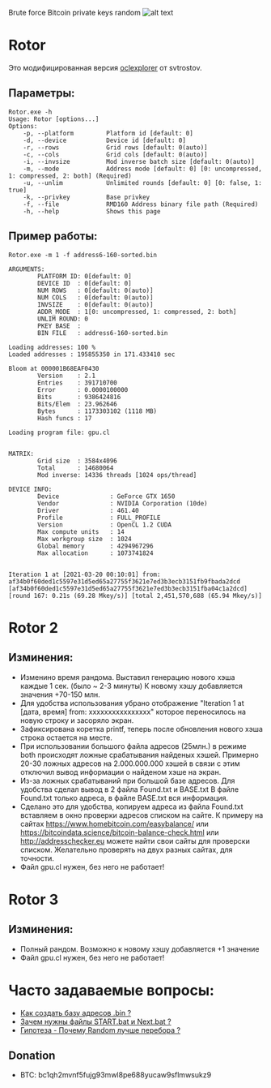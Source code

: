 Brute force Bitcoin private keys random 
![alt text](Others/2.jpg "Rotor")
# Rotor
Это модифицированная версия [oclexplorer](https://github.com/svtrostov/oclexplorer) от svtrostov.
## Параметры:
```
Rotor.exe -h
Usage: Rotor [options...]
Options:
    -p, --platform         Platform id [default: 0]
    -d, --device           Device id [default: 0]
    -r, --rows             Grid rows [default: 0(auto)]
    -c, --cols             Grid cols [default: 0(auto)]
    -i, --invsize          Mod inverse batch size [default: 0(auto)]
    -m, --mode             Address mode [default: 0] [0: uncompressed, 1: compressed, 2: both] (Required)
    -u, --unlim            Unlimited rounds [default: 0] [0: false, 1: true]
    -k, --privkey          Base privkey
    -f, --file             RMD160 Address binary file path (Required)
    -h, --help             Shows this page
```

## Пример работы:
```
Rotor.exe -m 1 -f address6-160-sorted.bin

ARGUMENTS:
        PLATFORM ID: 0[default: 0]
        DEVICE ID  : 0[default: 0]
        NUM ROWS   : 0[default: 0(auto)]
        NUM COLS   : 0[default: 0(auto)]
        INVSIZE    : 0[default: 0(auto)]
        ADDR_MODE  : 1[0: uncompressed, 1: compressed, 2: both]
        UNLIM ROUND: 0
        PKEY BASE  :
        BIN FILE   : address6-160-sorted.bin

Loading addresses: 100 %
Loaded addresses : 195855350 in 171.433410 sec

Bloom at 000001B68EAF0430
        Version    : 2.1
        Entries    : 391710700
        Error      : 0.0000100000
        Bits       : 9386424816
        Bits/Elem  : 23.962646
        Bytes      : 1173303102 (1118 MB)
        Hash funcs : 17

Loading program file: gpu.cl


MATRIX:
        Grid size  : 3584x4096
        Total      : 14680064
        Mod inverse: 14336 threads [1024 ops/thread]

DEVICE INFO:
        Device              : GeForce GTX 1650
        Vendor              : NVIDIA Corporation (10de)
        Driver              : 461.40
        Profile             : FULL_PROFILE
        Version             : OpenCL 1.2 CUDA
        Max compute units   : 14
        Max workgroup size  : 1024
        Global memory       : 4294967296
        Max allocation      : 1073741824


Iteration 1 at [2021-03-20 00:10:01] from: af34b0f60ded1c5597e31d5ed65a27755f3621e7ed3b3ecb3151fb9fbada2dcd
[af34b0f60ded1c5597e31d5ed65a27755f3621e7ed3b3ecb3151fba04c1a2dcd] [round 167: 0.21s (69.28 Mkey/s)] [total 2,451,570,688 (65.94 Mkey/s)]

```
# Rotor 2
## Изминения:
- Изменино время рандома. Выставил генерацию нового хэша каждые 1 сек. (было ~ 2-3 минуты) К новому хэшу добавляется значения +70-150 млн.
- Для удобства использования убрано отображение "Iteration 1 at [дата, время] from: xxxxxxxxxxxxxxxx" которое переносилось на новую строку и засоряло экран.
- Зафиксирована коретка printf, теперь после обновления нового хэша строка остается на месте.
- При использовании большого файла адресов (25млн.) в режиме both происходят ложные срабатывания найденых хэшей. Примерно 20-30 ложных адресов на 2.000.000.000 хэшей в связи с этим отключил вывод информации о найденом хэше на экран.
- Из-за ложных срабатываний при большой базе адресов. Для удобства сделал вывод в 2 файла Found.txt и BASE.txt В файле Found.txt только адреса, в файле BASE.txt вся информация.
- Сделано это для удобства, копируем адреса из файла Found.txt вставляем в окно проверки адресов списком на сайте. К примеру на сайтах https://www.homebitcoin.com/easybalance/ или https://bitcoindata.science/bitcoin-balance-check.html или http://addresschecker.eu можете найти свои сайты для проверски списком. Желательно проверять на двух разных сайтах, для точности.
- Файл gpu.cl нужен, без него не работает!

# Rotor 3
## Изминения:
- Полный рандом. Возможно к новому хэшу добавляется +1 значение
- Файл gpu.cl нужен, без него не работает!
# Часто задаваемые вопросы:
- [Как создать базу адресов .bin ?](https://github.com/phrutis/Rotor/issues/1)
- [Зачем нужны файлы START.bat и Next.bat ?](https://github.com/phrutis/Rotor/issues/2)
- [Гипотеза - Почему Random лучше перебора ?](https://github.com/phrutis/Rotor/issues/3)
## Donation
- BTC: bc1qh2mvnf5fujg93mwl8pe688yucaw9sflmwsukz9
